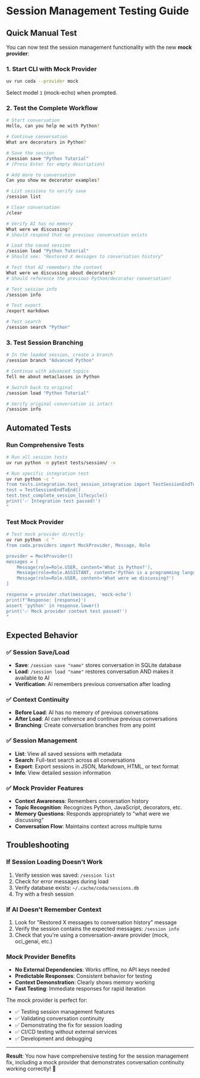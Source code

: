 # Session Management Testing Guide

## Quick Manual Test

You can now test the session management functionality with the new **mock provider**:

### 1. Start CLI with Mock Provider

```bash
uv run coda --provider mock
```

Select model `1` (mock-echo) when prompted.

### 2. Test the Complete Workflow

```bash
# Start conversation
Hello, can you help me with Python?

# Continue conversation  
What are decorators in Python?

# Save the session
/session save "Python Tutorial"
# (Press Enter for empty description)

# Add more to conversation
Can you show me decorator examples?

# List sessions to verify save
/session list

# Clear conversation
/clear

# Verify AI has no memory
What were we discussing?
# Should respond that no previous conversation exists

# Load the saved session
/session load "Python Tutorial"
# Should see: "Restored X messages to conversation history"

# Test that AI remembers the context
What were we discussing about decorators?
# Should reference the previous Python/decorator conversation!

# Test session info
/session info

# Test export
/export markdown

# Test search
/session search "Python"
```

### 3. Test Session Branching

```bash
# In the loaded session, create a branch
/session branch "Advanced Python"

# Continue with advanced topics
Tell me about metaclasses in Python

# Switch back to original
/session load "Python Tutorial"

# Verify original conversation is intact
/session info
```

## Automated Tests

### Run Comprehensive Tests

```bash
# Run all session tests
uv run python -m pytest tests/session/ -v

# Run specific integration test  
uv run python -c "
from tests.integration.test_session_integration import TestSessionEndToEnd
test = TestSessionEndToEnd()
test.test_complete_session_lifecycle()
print('✅ Integration test passed!')
"
```

### Test Mock Provider

```bash
# Test mock provider directly
uv run python -c "
from coda.providers import MockProvider, Message, Role

provider = MockProvider()
messages = [
    Message(role=Role.USER, content='What is Python?'),
    Message(role=Role.ASSISTANT, content='Python is a programming language'),
    Message(role=Role.USER, content='What were we discussing?')
]

response = provider.chat(messages, 'mock-echo')
print(f'Response: {response}')
assert 'python' in response.lower()
print('✅ Mock provider context test passed!')
"
```

## Expected Behavior

### ✅ Session Save/Load
- **Save**: `/session save "name"` stores conversation in SQLite database
- **Load**: `/session load "name"` restores conversation AND makes it available to AI
- **Verification**: AI remembers previous conversation after loading

### ✅ Context Continuity  
- **Before Load**: AI has no memory of previous conversations
- **After Load**: AI can reference and continue previous conversations
- **Branching**: Create conversation branches from any point

### ✅ Session Management
- **List**: View all saved sessions with metadata
- **Search**: Full-text search across all conversations  
- **Export**: Export sessions in JSON, Markdown, HTML, or text format
- **Info**: View detailed session information

### ✅ Mock Provider Features
- **Context Awareness**: Remembers conversation history
- **Topic Recognition**: Recognizes Python, JavaScript, decorators, etc.
- **Memory Questions**: Responds appropriately to "what were we discussing"
- **Conversation Flow**: Maintains context across multiple turns

## Troubleshooting

### If Session Loading Doesn't Work
1. Verify session was saved: `/session list`
2. Check for error messages during load
3. Verify database exists: `~/.cache/coda/sessions.db`
4. Try with a fresh session

### If AI Doesn't Remember Context
1. Look for "Restored X messages to conversation history" message
2. Verify the session contains the expected messages: `/session info`
3. Check that you're using a conversation-aware provider (mock, oci_genai, etc.)

### Mock Provider Benefits
- **No External Dependencies**: Works offline, no API keys needed
- **Predictable Responses**: Consistent behavior for testing
- **Context Demonstration**: Clearly shows memory working
- **Fast Testing**: Immediate responses for rapid iteration

The mock provider is perfect for:
- ✅ Testing session management features
- ✅ Validating conversation continuity
- ✅ Demonstrating the fix for session loading
- ✅ CI/CD testing without external services
- ✅ Development and debugging

---

**Result**: You now have comprehensive testing for the session management fix, including a mock provider that demonstrates conversation continuity working correctly! 🎯